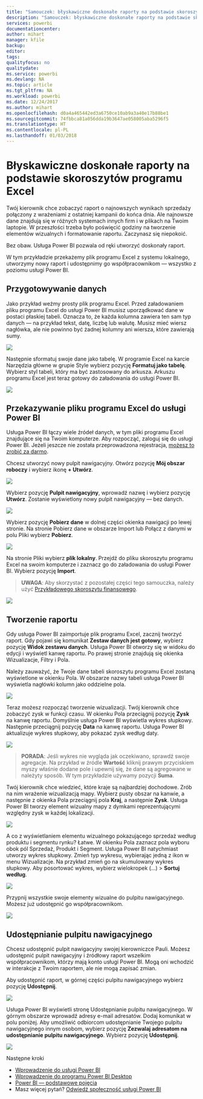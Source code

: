 ```yaml
---
title: "Samouczek: błyskawiczne doskonałe raporty na podstawie skoroszytów programu Excel"
description: "Samouczek: błyskawiczne doskonałe raporty na podstawie skoroszytów programu Excel"
services: powerbi
documentationcenter: 
author: mihart
manager: kfile
backup: 
editor: 
tags: 
qualityfocus: no
qualitydate: 
ms.service: powerbi
ms.devlang: NA
ms.topic: article
ms.tgt_pltfrm: NA
ms.workload: powerbi
ms.date: 12/24/2017
ms.author: mihart
ms.openlocfilehash: d0a4a465442ed3a6750ce10ab9a3a40e17b88be1
ms.sourcegitcommit: 74fbbca81a056dda19b3647ae058005aba5296f5
ms.translationtype: HT
ms.contentlocale: pl-PL
ms.lasthandoff: 01/03/2018
---
```

# <a name="from-excel-workbook-to-stunning-report-in-no-time"></a>Błyskawiczne doskonałe raporty na podstawie skoroszytów programu Excel
Twój kierownik chce zobaczyć raport o najnowszych wynikach sprzedaży połączony z wrażeniami z ostatniej kampanii do końca dnia. Ale najnowsze dane znajdują się w różnych systemach innych firm i w plikach na Twoim laptopie. W przeszłości trzeba było poświęcić godziny na tworzenie elementów wizualnych i formatowanie raportu. Zaczynasz się niepokoić.

Bez obaw. Usługa Power BI pozwala od ręki utworzyć doskonały raport.

W tym przykładzie przekażemy plik programu Excel z systemu lokalnego, utworzymy nowy raport i udostępnimy go współpracownikom — wszystko z poziomu usługi Power BI.

## <a name="prepare-your-data"></a>Przygotowywanie danych
Jako przykład weźmy prosty plik programu Excel. Przed załadowaniem pliku programu Excel do usługi Power BI musisz uporządkować dane w postaci płaskiej tabeli. Oznacza to, że każda kolumna zawiera ten sam typ danych — na przykład tekst, datę, liczbę lub walutę. Musisz mieć wiersz nagłówka, ale nie powinno być żadnej kolumny ani wiersza, które zawierają sumy.

![](media/service-from-excel-to-stunning-report/pbi_excel_file.png)

Następnie sformatuj swoje dane jako tabelę. W programie Excel na karcie Narzędzia główne w grupie Style wybierz pozycję **Formatuj jako tabelę**. Wybierz styl tabeli, który ma być zastosowany do arkusza. Arkuszu programu Excel jest teraz gotowy do załadowania do usługi Power BI.

![](media/service-from-excel-to-stunning-report/pbi_excel_table.png)

## <a name="upload-your-excel-file-into-power-bi"></a>Przekazywanie pliku programu Excel do usługi Power BI
Usługa Power BI łączy wiele źródeł danych, w tym pliki programu Excel znajdujące się na Twoim komputerze. Aby rozpocząć, zaloguj się do usługi Power BI. Jeżeli jeszcze nie została przeprowadzona rejestracja, [możesz to zrobić za darmo](https://powerbi.com).

Chcesz utworzyć nowy pulpit nawigacyjny. Otwórz pozycję **Mój obszar roboczy** i wybierz ikonę **+ Utwórz**.

![](media/service-from-excel-to-stunning-report/power-bi-new-dash.png)

Wybierz pozycję **Pulpit nawigacyjny**, wprowadź nazwę i wybierz pozycję **Utwórz**. Zostanie wyświetlony nowy pulpit nawigacyjny — bez danych.

![](media/service-from-excel-to-stunning-report/power-bi-create-dash.png)

Wybierz pozycję **Pobierz dane** w dolnej części okienka nawigacji po lewej stronie. Na stronie Pobierz dane w obszarze Import lub Połącz z danymi w polu Pliki wybierz **Pobierz**.

![](media/service-from-excel-to-stunning-report/pbi_get_files.png)

Na stronie Pliki wybierz **plik lokalny**. Przejdź do pliku skoroszytu programu Excel na swoim komputerze i zaznacz go do załadowania do usługi Power BI. Wybierz pozycję **Import**.

> **UWAGA**: Aby skorzystać z pozostałej części tego samouczka, należy użyć [Przykładowego skoroszytu finansowego](sample-financial-download.md).
> 
> 

![](media/service-from-excel-to-stunning-report/pbi_local_file.png)

## <a name="build-your-report"></a>Tworzenie raportu
Gdy usługa Power BI zaimportuje plik programu Excel, zacznij tworzyć raport. Gdy pojawi się komunikat **Zestaw danych jest gotowy**, wybierz pozycję **Widok zestawu danych**.  Usługa Power BI otworzy się w widoku do edycji i wyświetl kanwę raportu. Po prawej stronie znajdują się okienka Wizualizacje, Filtry i Pola.

Należy zauważyć, że Twoje dane tabeli skoroszytu programu Excel zostaną wyświetlone w okienku Pola. W obszarze nazwy tabeli usługa Power BI wyświetla nagłówki kolumn jako oddzielne pola.

![](media/service-from-excel-to-stunning-report/pbi_report_fields.png)

Teraz możesz rozpocząć tworzenie wizualizacji. Twój kierownik chce zobaczyć zysk w funkcji czasu. W okienku Pola przeciągnij pozycję **Zysk** na kanwę raportu. Domyślnie usługa Power BI wyświetla wykres słupkowy. Następnie przeciągnij pozycję **Data** na kanwę raportu. Usługa Power BI aktualizuje wykres słupkowy, aby pokazać zysk według daty.

![](media/service-from-excel-to-stunning-report/pbi_report_pin-new.png)

> **PORADA**: Jeśli wykres nie wygląda jak oczekiwano, sprawdź swoje agregacje. Na przykład w źródle **Wartość** kliknij prawym przyciskiem myszy właśnie dodane pole i upewnij się, że dane są agregowane w należyty sposób.  W tym przykładzie używamy pozycji **Suma**.
> 
> 

Twój kierownik chce wiedzieć, które kraje są najbardziej dochodowe. Zrób na nim wrażenie wizualizacją mapy. Wybierz pusty obszar na kanwie, a następnie z okienka Pola przeciągnij pola **Kraj**, a następnie **Zysk**. Usługa Power BI tworzy element wizualny mapy z dymkami reprezentującymi względny zysk w każdej lokalizacji.

![](media/service-from-excel-to-stunning-report/pbi_report_map-new.png)

A co z wyświetlaniem elementu wizualnego pokazującego sprzedaż według produktu i segmentu rynku? Łatwe. W okienku Pola zaznacz pola wyboru obok pól Sprzedaż, Produkt i Segment. Usługa Power BI natychmiast utworzy wykres słupkowy. Zmień typ wykresu, wybierając jedną z ikon w menu Wizualizacje. Na przykład zmień go na skumulowany wykres słupkowy.  Aby posortować wykres, wybierz wielokropek (...) > **Sortuj według**.

![](media/service-from-excel-to-stunning-report/pbi_barchart-new.png)

Przypnij wszystkie swoje elementy wizualne do pulpitu nawigacyjnego. Możesz już udostępnić go współpracownikom.

![](media/service-from-excel-to-stunning-report/pbi_report.png)

## <a name="share-your-dashboard"></a>Udostępnianie pulpitu nawigacyjnego
Chcesz udostępnić pulpit nawigacyjny swojej kierowniczce Pauli. Możesz udostępnić pulpit nawigacyjny i źródłowy raport wszelkim współpracownikom, którzy mają konto usługi Power BI. Mogą oni wchodzić w interakcje z Twoim raportem, ale nie mogą zapisać zmian.

Aby udostępnić raport, w górnej części pulpitu nawigacyjnego wybierz pozycję **Udostępnij**.

![](media/service-from-excel-to-stunning-report/power-bi-share.png)

Usługa Power BI wyświetli stronę Udostępnianie pulpitu nawigacyjnego. W górnym obszarze wprowadź adresy e-mail adresatów. Dodaj komunikat w polu poniżej. Aby umożliwić odbiorcom udostępnianie Twojego pulpitu nawigacyjnego innym osobom, wybierz pozycję **Zezwalaj adresatom na udostępnianie pulpitu nawigacyjnego**. Wybierz pozycję **Udostępnij**.

![](media/service-from-excel-to-stunning-report/power-bi-share-dash-new.png)

Następne kroki

* [Wprowadzenie do usługi Power BI](service-get-started.md)
* [Wprowadzenie do programu Power BI Desktop](desktop-getting-started.md)
* [Power BI — podstawowe pojęcia](service-basic-concepts.md)
* Masz więcej pytań? [Odwiedź społeczność usługi Power BI](http://community.powerbi.com/)

